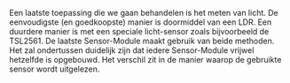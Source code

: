 Een laatste toepassing die we gaan behandelen is het meten 
van licht. De eenvoudigste (en goedkoopste) manier is 
doormiddel van een LDR. Een duurdere manier is met een 
speciale licht-sensor zoals bijvoorbeeld de TSL2561. 
De laatste Sensor-Module maakt gebruik van beide methoden. 
Het zal ondertussen duidelijk zijn dat iedere Sensor-Module 
vrijwel hetzelfde is opgebouwd. Het verschil zit in de 
manier waarop de gebruikte sensor wordt uitgelezen.
